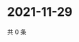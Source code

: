 # 2021-11-29

共 0 条

<!-- BEGIN WEIBO -->
<!-- 最后更新时间 Mon Nov 29 2021 14:17:13 GMT+0800 (China Standard Time) -->

<!-- END WEIBO -->

